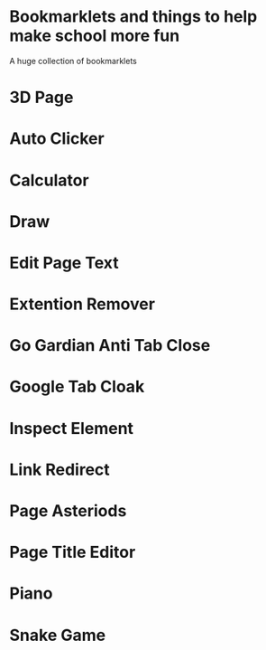 # Bookmarklets and things to help make school more fun
A huge collection of bookmarklets

# 3D Page

# Auto Clicker

# Calculator

# Draw

# Edit Page Text

#  Extention Remover

# Go Gardian Anti Tab Close

# Google Tab Cloak

# Inspect Element

# Link Redirect

# Page Asteriods

# Page Title Editor

# Piano

# Snake Game
